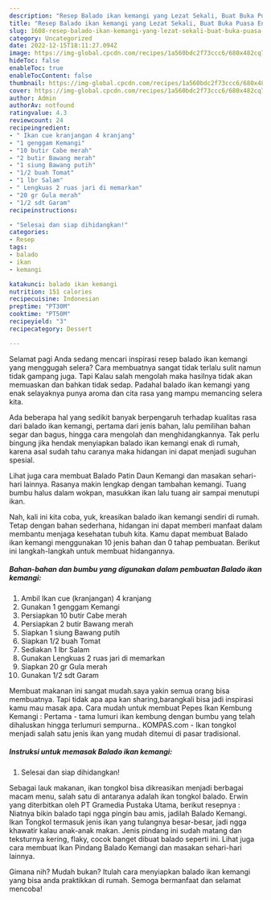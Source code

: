 ```yaml
---
description: "Resep Balado ikan kemangi yang Lezat Sekali, Buat Buka Puasa Enak"
title: "Resep Balado ikan kemangi yang Lezat Sekali, Buat Buka Puasa Enak"
slug: 1608-resep-balado-ikan-kemangi-yang-lezat-sekali-buat-buka-puasa-enak
category: Uncategorized
date: 2022-12-15T18:11:27.094Z
image: https://img-global.cpcdn.com/recipes/1a560bdc2f73ccc6/680x482cq70/balado-ikan-kemangi-foto-resep-utama.jpg
hideToc: false
enableToc: true
enableTocContent: false
thumbnail: https://img-global.cpcdn.com/recipes/1a560bdc2f73ccc6/680x482cq70/balado-ikan-kemangi-foto-resep-utama.jpg
cover: https://img-global.cpcdn.com/recipes/1a560bdc2f73ccc6/680x482cq70/balado-ikan-kemangi-foto-resep-utama.jpg
author: Admin
authorAv: notfound
ratingvalue: 4.3
reviewcount: 24
recipeingredient:
- " Ikan cue kranjangan 4 kranjang"
- "1 genggam Kemangi"
- "10 butir Cabe merah"
- "2 butir Bawang merah"
- "1 siung Bawang putih"
- "1/2 buah Tomat"
- "1 lbr Salam"
- " Lengkuas 2 ruas jari di memarkan"
- "20 gr Gula merah"
- "1/2 sdt Garam"
recipeinstructions:

- "Selesai dan siap dihidangkan!"
categories:
- Resep
tags:
- balado
- ikan
- kemangi

katakunci: balado ikan kemangi 
nutrition: 151 calories
recipecuisine: Indonesian
preptime: "PT30M"
cooktime: "PT50M"
recipeyield: "3"
recipecategory: Dessert

---
```



Selamat pagi Anda sedang mencari inspirasi resep balado ikan kemangi yang menggugah selera? Cara membuatnya sangat tidak terlalu sulit namun tidak gampang juga. Tapi Kalau salah mengolah maka hasilnya tidak akan memuaskan dan bahkan tidak sedap. Padahal balado ikan kemangi yang enak selayaknya punya aroma dan cita rasa yang mampu memancing selera kita.


Ada beberapa hal yang sedikit banyak berpengaruh terhadap kualitas rasa dari balado ikan kemangi, pertama dari jenis bahan, lalu pemilihan bahan segar dan bagus, hingga cara mengolah dan menghidangkannya. Tak perlu bingung jika hendak menyiapkan balado ikan kemangi enak di rumah, karena asal sudah tahu caranya maka hidangan ini dapat menjadi suguhan spesial.

Lihat juga cara membuat Balado Patin Daun Kemangi dan masakan sehari-hari lainnya. Rasanya makin lengkap dengan tambahan kemangi. Tuang bumbu halus dalam wokpan, masukkan ikan lalu tuang air sampai menutupi ikan.


Nah, kali ini kita coba, yuk, kreasikan balado ikan kemangi sendiri di rumah. Tetap dengan bahan sederhana, hidangan ini dapat memberi manfaat dalam membantu menjaga kesehatan tubuh kita. Kamu dapat membuat Balado ikan kemangi menggunakan 10 jenis bahan dan 0 tahap pembuatan. Berikut ini langkah-langkah untuk membuat hidangannya.

<!--inarticleads1-->

##### Bahan-bahan dan bumbu yang digunakan dalam pembuatan Balado ikan kemangi:

1. Ambil  Ikan cue (kranjangan) 4 kranjang
1. Gunakan 1 genggam Kemangi
1. Persiapkan 10 butir Cabe merah
1. Persiapkan 2 butir Bawang merah
1. Siapkan 1 siung Bawang putih
1. Siapkan 1/2 buah Tomat
1. Sediakan 1 lbr Salam
1. Gunakan  Lengkuas 2 ruas jari di memarkan
1. Siapkan 20 gr Gula merah
1. Gunakan 1/2 sdt Garam


Membuat makanan ini sangat mudah.saya yakin semua orang bisa membuatnya. Tapi tidak apa apa kan sharing,barangkali bisa jadi inspirasi kamu mau masak apa. Cara mudah untuk membuat Pepes Ikan Kembung Kemangi : Pertama - tama lumuri ikan kembung dengan bumbu yang telah dihaluskan hingga terlumuri sempurna.. KOMPAS.com - Ikan tongkol menjadi salah satu jenis ikan yang mudah ditemui di pasar tradisional. 

<!--inarticleads2-->

##### Instruksi untuk memasak Balado ikan kemangi:


1. Selesai dan siap dihidangkan!

Sebagai lauk makanan, ikan tongkol bisa dikreasikan menjadi berbagai macam menu, salah satu di antaranya adalah ikan tongkol balado. Erwin yang diterbitkan oleh PT Gramedia Pustaka Utama, berikut resepnya : Niatnya bikin balado tapi ngga pingin bau amis, jadilah Balado Kemangi. Ikan Tongkol termasuk jenis ikan yang tulangnya besar-besar, jadi ngga khawatir kalau anak-anak makan. Jenis pindang ini sudah matang dan teksturnya kering, flaky, cocok banget dibuat balado seperti ini. Lihat juga cara membuat Ikan Pindang Balado Kemangi dan masakan sehari-hari lainnya. 

Gimana nih? Mudah bukan? Itulah cara menyiapkan balado ikan kemangi yang bisa anda praktikkan di rumah. Semoga bermanfaat dan selamat mencoba!
